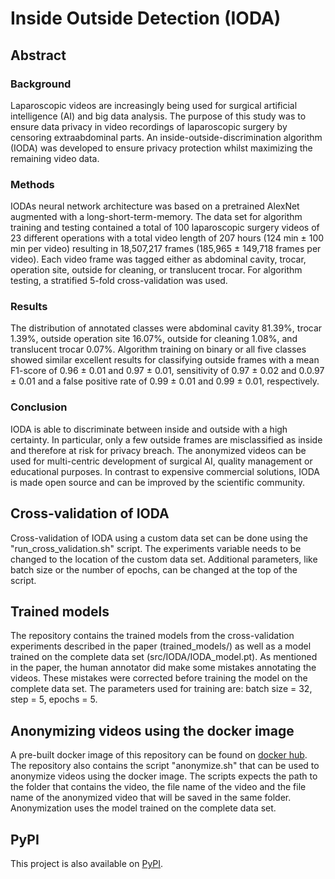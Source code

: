# Inside Outside Detection (IODA)

## Abstract

### Background
Laparoscopic videos are increasingly being used for surgical artificial intelligence (AI) and big data analysis. The purpose of this study was to ensure data privacy in video recordings of laparoscopic surgery by censoring extraabdominal parts. An inside-outside-discrimination algorithm (IODA) was developed to ensure privacy protection whilst maximizing the remaining video data.

### Methods
IODAs neural network architecture was based on a pretrained AlexNet augmented with a long-short-term-memory. The data set for algorithm training and testing contained a total of 100 laparoscopic surgery videos of 23 different operations with a total video length of 207 hours (124 min ± 100 min per video) resulting in 18,507,217 frames (185,965 ± 149,718 frames per video). Each video frame was tagged either as abdominal cavity, trocar, operation site, outside for cleaning, or translucent trocar. For algorithm testing, a stratified 5-fold cross-validation was used.

### Results
The distribution of annotated classes were abdominal cavity 81.39%, trocar 1.39%, outside operation site 16.07%, outside for cleaning 1.08%, and translucent trocar 0.07%. Algorithm training on binary or all five classes showed similar excellent results for classifying outside frames with a mean F1-score of 0.96 ± 0.01 and 0.97 ± 0.01, sensitivity of 0.97 ± 0.02 and 0.0.97 ± 0.01 and a false positive rate of 0.99 ± 0.01 and 0.99 ± 0.01, respectively.

### Conclusion
IODA is able to discriminate between inside and outside with a high certainty. In particular, only a few outside frames are misclassified as inside and therefore at risk for privacy breach. The anonymized videos can be used for multi-centric development of surgical AI, quality management or educational purposes. In contrast to expensive commercial solutions, IODA is made open source and can be improved by the scientific community.

## Cross-validation of IODA
Cross-validation of IODA using a custom data set can be done using the "run_cross_validation.sh" script.
The experiments variable needs to be changed to the location of the custom data set.
Additional parameters, like batch size or the number of epochs, can be changed at the top of the script.

## Trained models
The repository contains the trained models from the cross-validation experiments described in the paper (trained_models/) as well as a model trained on the complete data set (src/IODA/IODA_model.pt).
As mentioned in the paper, the human annotator did make some mistakes annotating the videos.
These mistakes were corrected before training the model on the complete data set. 
The parameters used for training are: batch size = 32, step = 5, epochs = 5.

## Anonymizing videos using the docker image
A pre-built docker image of this repository can be found on [docker hub](https://hub.docker.com/r/a0schulze/ioda).
The repository also contains the script "anonymize.sh" that can be used to anonymize videos using the docker image.
The scripts expects the path to the folder that contains the video, the file name of the video and the file name
of the anonymized video that will be saved in the same folder.
Anonymization uses the model trained on the complete data set.

## PyPI
This project is also available on [PyPI](https://pypi.org/project/ioda).
